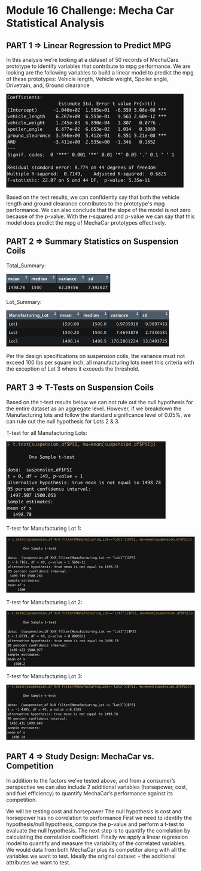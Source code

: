 # Module 16 Challenge: Mecha Car Statistical Analysis

## PART 1 => Linear Regression to Predict MPG
In this analysis we’re looking at a dataset of 50 records of MechaCars prototype to identify variables that contribute to mpg performance. We are looking are the following variables to build a linear model to predict the mpg of these prototypes: Vehicle length, Vehicle weight, Spoiler angle, Drivetrain, and, Ground clearance

![This is an image](/resources/mpg_linear_reg.png)


Based on the test results, we can confidently say that both the vehicle length and ground clearance contributes to the prototype's mpg performance. We can also conclude that the slope of the model is not zero because of the p-value. With the r-squared and p-value we can say that this model does predict the mpg of MechaCar prototypes effectively.

## PART 2 => Summary Statistics on Suspension Coils
Total_Summary:

![This is an image](/resources/suspension_total_summary.png)






Lot_Summary:

![This is an image](/resources/suspension_lot_summary.png)

Per the design specifications on suspension coils, the variance must not exceed 100 lbs per square inch, all manufacturing lots meet this criteria with the exception of Lot 3 where it exceeds the threshold. 

## PART 3 => T-Tests on Suspension Coils
Based on the t-test results below we can not rule out the null hypothesis for the entire dataset as an aggregate level. However, if we breakdown the Manufacturing lots and follow the standard significance level of 0.05%, we can rule out the null hypothesis for Lots 2 & 3.

T-test for all Manufacturing Lots:

![This is an image](/resources/t_test.png)

T-test for Manufacturing Lot 1:

![This is an image](/resources/t_test_lot1.png)


T-test for Manufacturing Lot 2:

![This is an image](/resources/t_test_lot2.png)


T-test for Manufacturing Lot 3:

![This is an image](/resources/t_test_lot3.png)

## PART 4 => Study Design: MechaCar vs. Competition

In addition to the factors we’ve tested above, and from a consumer’s perspective we can also include 2 additional variables (horsepower, cost, and fuel efficiency) to quantify MechaCar’s performance against its competition. 

We will be testing cost and horsepower
The null hypothesis is cost and horsepower has no correlation to performance
First we need to identify the hypothesis/null hypothesis, compute the p-value and perform a t-test to evaluate the null hypothesis. The next step is to quantify the correlation by calculating the correlation coefficient. Finally we apply a linear regression model to quantify and measure the variability of the correlated variables. 
We would data from both MechaCar plus its competitor along with all the variables we want to test. Ideally the original dataset + the additional attributes we want to test. 

